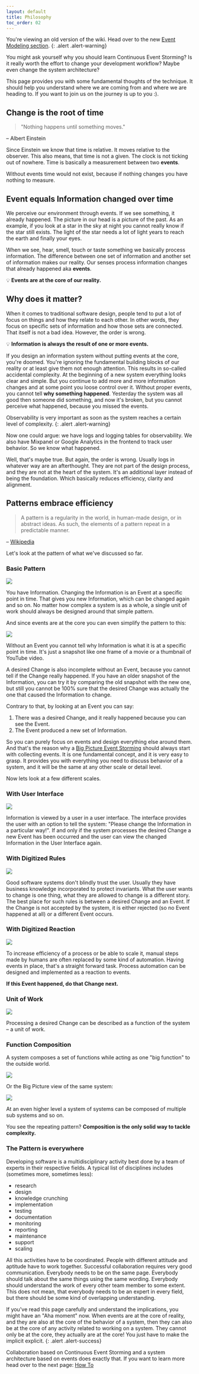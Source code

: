 ```yaml
---
layout: default
title: Philosophy
toc_order: 02
---
```


You're viewing an old version of the wiki. Head over to the new [Event Modeling section]({{site.baseUrl}}/event_modeling/philosophy.html).
{: .alert .alert-warning}

You might ask yourself why you should learn Continuous Event Storming? Is it really worth the effort to change your development workflow? 
Maybe even change the system architecture?

This page provides you with some fundamental thoughts of the technique. It should help you understand where we are coming from
and where we are heading to. If you want to join us on the journey is up to you :).

## Change is the root of time

> "Nothing happens until something moves."

– Albert Einstein

Since Einstein we know that time is relative. It moves relative to the observer. 
This also means, that time is not a given. The clock is not ticking out of nowhere. 
Time is basically a measurement between two **events**.

Without events time would not exist, because if nothing changes you have nothing to measure.

## Event equals Information changed over time

We perceive our environment through events. If we see something, it already happened. The picture in our head is a picture of the past.
As an example, if you look at a star in the sky at night you cannot really know if the star still exists. The light of the star needs a lot of light years to reach the earth
and finally your eyes.

When we see, hear, smell, touch or taste something we basically process information. The difference between one set of information and another set of information makes our reality.
Our senses process information changes that already happened aka **events**.

:bulb: **Events are at the core of our reality.**

## Why does it matter?

When it comes to traditional software design, people tend to put a lot of focus on things and how they relate to each other. 
In other words, they focus on specific sets of information and how those sets are connected.
That itself is not a bad idea. However, the order is wrong.

:bulb: **Information is always the result of one or more events.**

If you design an information system without putting events at the core, you're doomed. You're ignoring the fundamental building blocks
of our reality or at least give them not enough attention. This results in so-called accidental complexity. At the beginning of a new system everything looks clear and simple.
But you continue to add more and more information changes and at some point you loose control over it. Without proper events,
you cannot tell **why something happened**. Yesterday the system was all good then someone did something, and now it's broken, 
but you cannot perceive what happened, because you missed the events.

Observability is very important as soon as the system reaches a certain level of complexity.
{: .alert .alert-warning}

Now one could argue: we have logs and logging tables for observability. We also have Mixpanel or Google Analytics in the frontend to track user behavior. So we know what happened.

Well, that's maybe true. But again, the order is wrong. Usually logs in whatever way are an afterthought. They are not part of the design process, 
and they are not at the heart of the system. 
It's an additional layer instead of being the foundation. Which basically reduces efficiency, clarity and alignment. 

## Patterns embrace efficiency

> A pattern is a regularity in the world, in human-made design, or in abstract ideas. As such, the elements of a pattern repeat in a predictable manner.

– [Wikipedia](https://en.wikipedia.org/wiki/Pattern)

Let's look at the pattern of what we've discussed so far.

### Basic Pattern

<a href="{{site.baseurl}}/assets/images/philosophy/basic-pattern.png" data-lightbox="basic-pattern" data-title="Basic Pattern">
    <span class="lightbox-indicator"></span>
    <img src="{{site.baseurl}}/assets/images/philosophy/basic-pattern.png" />
</a>

You have Information. Changing the Information is an Event at a specific point in time. That gives you new Information, which can be changed again and so on.
No matter how complex a system is as a whole, a single unit of work should always be designed around that simple pattern.

And since events are at the core you can even simplify the pattern to this:

<a href="{{site.baseurl}}/assets/images/philosophy/simplified-basic-pattern.png" data-lightbox="Simplified Basic Pattern" data-title="Simplified Basic Pattern">
    <span class="lightbox-indicator"></span>
    <img src="{{site.baseurl}}/assets/images/philosophy/simplified-basic-pattern.png" />
</a>


Without an Event you cannot tell why Information is what it is at a specific point in time. It's just a snapshot like one frame of a movie or a thumbnail of YouTube video. 

A desired Change is also incomplete without an Event, because you cannot tell if the Change really happened. If you have an older snapshot of the Information, you can try it by comparing
the old snapshot with the new one, but still you cannot be 100% sure that the desired Change was actually the one that caused the Information to change.

Contrary to that, by looking at an Event you can say:

1. There was a desired Change, and it really happened because you can see the Event.
2. The Event produced a new set of Information.

So you can purely focus on events and design everything else around them. And that's the reason why a [Big Picture Event Storming]({{site.baseUrl}}/event_storming/big_picture.html#first-event)
should always start with collecting events. It is one fundamental concept, and it is very easy to grasp. 
It provides you with everything you need to discuss behavior of a system, and it will be the same at any other scale or detail level. 

Now lets look at a few different scales.

### With User Interface

<a href="{{site.baseurl}}/assets/images/philosophy/pattern-with-ui.png" data-lightbox="Pattern with UI" data-title="Pattern with UI">
    <span class="lightbox-indicator"></span>
    <img src="{{site.baseurl}}/assets/images/philosophy/pattern-with-ui.png" />
</a>

Information is viewed by a user in a user interface. The interface provides the user with an option to tell the system: "Please change the Information in a particular way!".
If and only if the system processes the desired Change a new Event has been occurred and the user can view the changed Information in the User Interface again. 

### With Digitized Rules

<a href="{{site.baseurl}}/assets/images/philosophy/pattern-with-rules.png" data-lightbox="Pattern with Rules" data-title="Pattern with Rules">
    <span class="lightbox-indicator"></span>
    <img src="{{site.baseurl}}/assets/images/philosophy/pattern-with-rules.png" />
</a>

Good software systems don't blindly trust the user. Usually they have business knowledge incorporated to protect invariants.
What the user wants to change is one thing, what they are allowed to change is a different story. The best place for such rules is between
a desired Change and an Event. If the Change is not accepted by the system, it is either rejected (so no Event happened at all) or a different Event occurs.

### With Digitized Reaction

<a href="{{site.baseurl}}/assets/images/philosophy/pattern-with-digitized-reaction.png" data-lightbox="Pattern with Reaction" data-title="Pattern with Reaction">
    <span class="lightbox-indicator"></span>
    <img src="{{site.baseurl}}/assets/images/philosophy/pattern-with-digitized-reaction.png" />
</a>

To increase efficiency of a process or be able to scale it, manual steps made by humans are often replaced by some kind of automation.
Having events in place, that's a straight forward task. Process automation can be designed and implemented as a reaction to events.

**If this Event happened, do that Change next.** 

### Unit of Work

<a href="{{site.baseurl}}/assets/images/philosophy/pattern-with-function.png" data-lightbox="Pattern with Function" data-title="Pattern with Function">
    <span class="lightbox-indicator"></span>
    <img src="{{site.baseurl}}/assets/images/philosophy/pattern-with-function.png" />
</a>

Processing a desired Change can be described as a function of the system – a unit of work.

### Function Composition

A system composes a set of functions while acting as one "big function" to the outside world. 

<a href="{{site.baseurl}}/assets/images/philosophy/pattern-with-system-detailed.png" data-lightbox="Pattern within System" data-title="Pattern within System">
    <span class="lightbox-indicator"></span>
    <img src="{{site.baseurl}}/assets/images/philosophy/pattern-with-system-detailed.png" />
</a>

Or the Big Picture view of the same system:

<a href="{{site.baseurl}}/assets/images/philosophy/pattern-with-system-simplified.png" data-lightbox="simplified Pattern within System" data-title="simplified Pattern within System">
    <span class="lightbox-indicator"></span>
    <img src="{{site.baseurl}}/assets/images/philosophy/pattern-with-system-simplified.png" />
</a>

At an even higher level a system of systems can be composed of multiple sub systems and so on. 

You see the repeating pattern? **Composition is the only solid way to tackle complexity.**

### The Pattern is everywhere

Developing software is a multidisciplinary activity best done by a team of experts in their respective fields.
A typical list of disciplines includes (sometimes more, sometimes less):

- research
- design
- knowledge crunching
- implementation
- testing
- documentation
- monitoring
- reporting
- maintenance
- support
- scaling

All this activities have to be coordinated. People with different attitude and aptitude have to work together. 
Successful collaboration requires very good communication. Everybody needs to be on the same page. Everybody should talk about the same things
using the same wording. Everybody should understand the work of every other team member to some extent. This does not mean, that everybody needs to be
an expert in every field, but there should be some kind of overlapping understanding.

If you've read this page carefully and understand the implications, you might have an "Aha moment" now. When events are at the core of reality, and they are also at the 
core of the behavior of a system, then they can also be at the core of any activity related to working on a system. They cannot only be at the core, they actually are at the core!
You just have to make the implicit explicit.
{: .alert .alert-success}

Collaboration based on Continuous Event Storming and a system architecture based on events does exactly that. If you want to learn more head over to the next page: [How To]({{site.baseUrl}}/continuous_event_storming/how-to.html)





